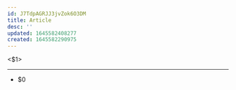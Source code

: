 ```yaml
---
id: J7TdpAGRJJ3jvZok6O3DM
title: Article
desc: ''
updated: 1645582408277
created: 1645582290975
---
```


<$1>

---

- $0
